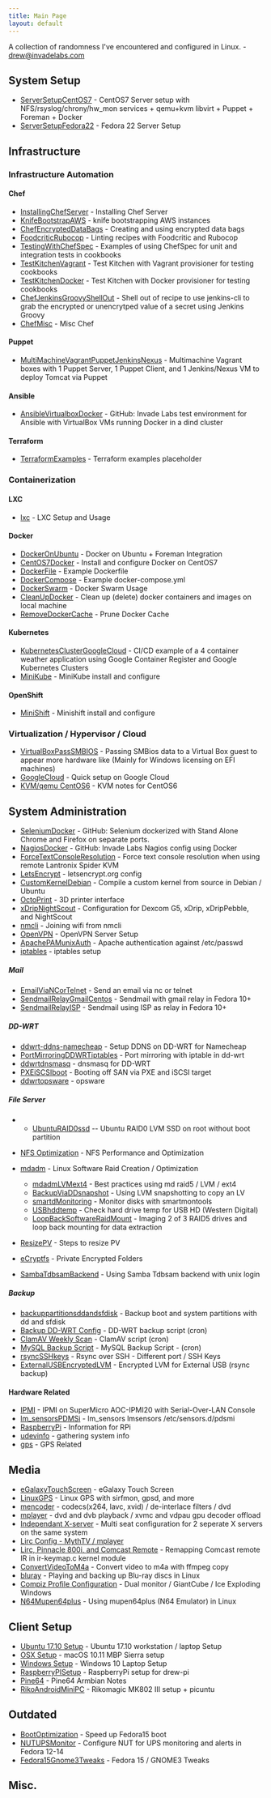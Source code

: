 ```yaml
---
title: Main Page
layout: default
---
```


A collection of randomness I've encountered and configured in Linux. -
drew@invadelabs.com

System Setup
------------

-   [ServerSetupCentOS7](ServerSetupCentOS7 "wikilink") - CentOS7 Server
    setup with NFS/rsyslog/chrony/hw\_mon services + qemu+kvm libvirt +
    Puppet + Foreman + Docker
-   [ServerSetupFedora22](ServerSetupFedora22 "wikilink") - Fedora 22
    Server Setup

Infrastructure
--------------

### Infrastructure Automation

#### Chef

-   [InstallingChefServer](InstallingChefServer "wikilink") - Installing
    Chef Server
-   [KnifeBootstrapAWS](KnifeBootstrapAWS "wikilink") - knife
    bootstrapping AWS instances
-   [ChefEncryptedDataBags](ChefEncryptedDataBags "wikilink") - Creating
    and using encrypted data bags
-   [FoodcriticRubocop](FoodcriticRubocop "wikilink") - Linting recipes
    with Foodcritic and Rubocop
-   [TestingWithChefSpec](TestingWithChefSpec "wikilink") - Examples of
    using ChefSpec for unit and integration tests in cookbooks
-   [TestKitchenVagrant](TestKitchenVagrant "wikilink") - Test Kitchen
    with Vagrant provisioner for testing cookbooks
-   [TestKitchenDocker](TestKitchenDocker "wikilink") - Test Kitchen
    with Docker provisioner for testing cookbooks
-   [ChefJenkinsGroovyShellOut](ChefJenkinsGroovyShellOut "wikilink") -
    Shell out of recipe to use jenkins-cli to grab the encrypted or
    unencrytped value of a secret using Jenkins Groovy
-   [ChefMisc](ChefMisc "wikilink") - Misc Chef

#### Puppet

-   [MultiMachineVagrantPuppetJenkinsNexus](MultiMachineVagrantPuppetJenkinsNexus "wikilink") -
    Multimachine Vagrant boxes with 1 Puppet Server, 1 Puppet Client,
    and 1 Jenkins/Nexus VM to deploy Tomcat via Puppet

#### Ansible

-   [AnsibleVirtualboxDocker](https://github.com/drew-holt/ansible-invadelabs) -
    GitHub: Invade Labs test environment for Ansible with VirtualBox VMs
    running Docker in a dind cluster

#### Terraform

-   [TerraformExamples](TerraformExamples "wikilink") - Terraform
    examples placeholder

### Containerization

#### LXC

-   [lxc](lxc "wikilink") - LXC Setup and Usage

#### Docker

-   [DockerOnUbuntu](DockerOnUbuntu "wikilink") - Docker on Ubuntu +
    Foreman Integration
-   [CentOS7Docker](CentOS7Docker "wikilink") - Install and configure
    Docker on CentOS7
-   [DockerFile](DockerFile "wikilink") - Example Dockerfile
-   [DockerCompose](DockerCompose "wikilink") - Example
    docker-compose.yml
-   [DockerSwarm](DockerSwarm "wikilink") - Docker Swarm Usage
-   [CleanUpDocker](CleanUpDocker "wikilink") - Clean up (delete) docker
    containers and images on local machine
-   [RemoveDockerCache](RemoveDockerCache "wikilink") - Prune Docker
    Cache

#### Kubernetes

-   [KubernetesClusterGoogleCloud](KubernetesClusterGoogleCloud "wikilink") -
    CI/CD example of a 4 container weather application using Google
    Container Register and Google Kubernetes Clusters
-   [MiniKube](MiniKube "wikilink") - MiniKube install and configure

#### OpenShift

-   [MiniShift](MiniShift "wikilink") - Minishift install and configure

### Virtualization / Hypervisor / Cloud

-   [VirtualBoxPassSMBIOS](VirtualBoxPassSMBIOS "wikilink") - Passing
    SMBios data to a Virtual Box guest to appear more hardware like
    (Mainly for Windows licensing on EFI machines)
-   [GoogleCloud](GoogleCloud "wikilink") - Quick setup on Google Cloud
-   [KVM/qemu CentOS6](KVM/qemu_CentOS6 "wikilink") - KVM notes for
    CentOS6

System Administration
---------------------

-   [SeleniumDocker](https://github.com/drew-holt/selenium-invadelabs) -
    GitHub: Selenium dockerized with Stand Alone Chrome and Firefox on
    separate ports.
-   [NagiosDocker](https://github.com/drew-holt/nagios-invadelabs) -
    GitHub: Invade Labs Nagios config using Docker
-   [ForceTextConsoleResolution](ForceTextConsoleResolution "wikilink") -
    Force text console resolution when using remote Lantronix Spider KVM
-   [LetsEncrypt](LetsEncrypt "wikilink") - letsencrypt.org config
-   [CustomKernelDebian](CustomKernelDebian "wikilink") - Compile a
    custom kernel from source in Debian / Ubuntu
-   [OctoPrint](OctoPrint "wikilink") - 3D printer interface
-   [xDripNightScout](xDripNightScout "wikilink") - Configuration for
    Dexcom G5, xDrip, xDripPebble, and NightScout
-   [nmcli](nmcli "wikilink") - Joining wifi from nmcli
-   [OpenVPN](OpenVPN "wikilink") - OpenVPN Server Setup
-   [ApachePAMunixAuth](ApachePAMunixAuth "wikilink") - Apache
    authentication against /etc/passwd
-   [iptables](iptables "wikilink") - iptables setup

##### Mail

-   [EmailViaNCorTelnet](EmailViaNCorTelnet "wikilink") - Send an email
    via nc or telnet
-   [SendmailRelayGmailCentos](SendmailRelayGmailCentos "wikilink") -
    Sendmail with gmail relay in Fedora 10+
-   [SendmailRelayISP](SendmailRelayISP "wikilink") - Sendmail using ISP
    as relay in Fedora 10+

##### DD-WRT

-   [ddwrt-ddns-namecheap](ddwrt-ddns-namecheap "wikilink") - Setup DDNS
    on DD-WRT for Namecheap
-   [PortMirroringDDWRTiptables](PortMirroringDDWRTiptables "wikilink") -
    Port mirroring with iptable in dd-wrt
-   [ddwrtdnsmasq](ddwrtdnsmasq "wikilink") - dnsmasq for DD-WRT
-   [PXEiSCSIboot](PXEiSCSIboot "wikilink") - Booting off SAN via PXE
    and iSCSI target
-   [ddwrtopsware](ddwrtopsware "wikilink") - opsware

##### File Server

-   -   [UbuntuRAID0ssd](UbuntuRAID0ssd "wikilink") -- Ubuntu RAID0 LVM
        SSD on root without boot partition

-   [NFS Optimization](NFS_Optimization "wikilink") - NFS Performance
    and Optimization
-   [mdadm](mdadm "wikilink") - Linux Software Raid Creation /
    Optimization
    -   [mdadmLVMext4](mdadmLVMext4 "wikilink") - Best practices using
        md raid5 / LVM / ext4
    -   [BackupViaDDsnapshot](BackupViaDDsnapshot "wikilink") - Using
        LVM snapshotting to copy an LV
    -   [smartdMonitoring](smartdMonitoring "wikilink") - Monitor disks
        with smartmontools
    -   [USBhddtemp](USBhddtemp "wikilink") - Check hard drive temp for
        USB HD (Western Digital)
    -   [LoopBackSoftwareRaidMount](LoopBackSoftwareRaidMount "wikilink") -
        Imaging 2 of 3 RAID5 drives and loop back mounting for data
        extraction
-   [ResizePV](ResizePV "wikilink") - Steps to resize PV
-   [eCryptfs](eCryptfs "wikilink") - Private Encrypted Folders
-   [SambaTdbsamBackend](SambaTdbsamBackend "wikilink") - Using Samba
    Tdbsam backend with unix login

##### Backup

-   [backuppartitionsddandsfdisk](backuppartitionsddandsfdisk "wikilink") -
    Backup boot and system partitions with dd and sfdisk
-   [Backup DD-WRT Config](Backup_DD-WRT_Config "wikilink") - DD-WRT
    backup script (cron)
-   [ClamAV Weekly Scan](ClamAV_Weekly_Scan "wikilink") - ClamAV script
    (cron)
-   [MySQL Backup Script](MySQL_Backup_Script "wikilink") - MySQL Backup
    Script - (cron)
-   [rsyncSSHkeys](rsyncSSHkeys "wikilink") - Rsync over SSH - Different
    port / SSH Keys
-   [ExternalUSBEncryptedLVM](ExternalUSBEncryptedLVM "wikilink") -
    Encrypted LVM for External USB (rsync backup)

#### Hardware Related

-   [IPMI](IPMI "wikilink") - IPMI on SuperMicro AOC-IPMI20 with
    Serial-Over-LAN Console
-   [lm\_sensorsPDMSi](lm_sensorsPDMSi "wikilink") - lm\_sensors
    lmsensors /etc/sensors.d/pdsmi
-   [RaspberryPi](RaspberryPi "wikilink") - Information for RPi
-   [udevinfo](udevinfo "wikilink") - gathering system info
-   [gps](gps "wikilink") - GPS Related

Media
-----

-   [eGalaxyTouchScreen](eGalaxyTouchScreen "wikilink") - eGalaxy Touch
    Screen
-   [LinuxGPS](LinuxGPS "wikilink") - Linux GPS with sirfmon, gpsd, and
    more
-   [mencoder](mencoder "wikilink") - codecs(x264, lavc, xvid) /
    de-interlace filters / dvd
-   [mplayer](mplayer "wikilink") - dvd and dvb playback / xvmc and
    vdpau gpu decoder offload
-   [Independant X-server](Independant_X-server "wikilink") - Multi seat
    configuration for 2 seperate X servers on the same system
-   [Lirc Config - MythTV /
    mplayer](Lirc_Config_-_MythTV_/_mplayer "wikilink")
-   [Lirc, Pinnacle 800i, and Comcast
    Remote](Lirc,_Pinnacle_800i,_and_Comcast_Remote "wikilink") -
    Remapping Comcast remote IR in ir-keymap.c kernel module
-   [ConvertVideoToM4a](ConvertVideoToM4a "wikilink") - Convert video to
    m4a with ffmpeg copy
-   [bluray](bluray "wikilink") - Playing and backing up Blu-ray discs
    in Linux
-   [Compiz Profile
    Configuration](Compiz_Profile_Configuration "wikilink") - Dual
    monitor / GiantCube / Ice Exploding Windows
-   [N64Mupen64plus](N64Mupen64plus "wikilink") - Using mupen64plus (N64
    Emulator) in Linux

Client Setup
------------

-   [Ubuntu 17.10 Setup](Ubuntu_17.10_Setup "wikilink") - Ubuntu 17.10
    workstation / laptop Setup
-   [OSX Setup](OSX_Setup "wikilink") - macOS 10.11 MBP Sierra setup
-   [Windows Setup](Windows_Setup "wikilink") - Windows 10 Laptop Setup
-   [RaspberryPISetup](RaspberryPISetup "wikilink") - RaspberryPi setup
    for drew-pi
-   [Pine64](Pine64 "wikilink") - Pine64 Armbian Notes
-   [RikoAndroidMiniPC](RikoAndroidMiniPC "wikilink") - Rikomagic MK802
    III setup + picuntu

Outdated
--------

-   [BootOptimization](BootOptimization "wikilink") - Speed up Fedora15
    boot
-   [NUTUPSMonitor](NUTUPSMonitor "wikilink") - Configure NUT for UPS
    monitoring and alerts in Fedora 12-14
-   [Fedora15Gnome3Tweaks](Fedora15Gnome3Tweaks "wikilink") - Fedora 15
    / GNOME3 Tweaks

Misc.
-----
